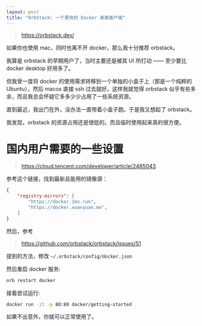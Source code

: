 ```yaml
---
layout: post
title: "OrbStack: 一个更快的 Docker 桌面客户端"
---
```


> <https://orbstack.dev/>

如果你也使用 mac，同时也离不开 docker，那么我十分推荐 orbstack。

<!--more-->

我算是 orbstack 的早期用户了，当时主要还是被其 UI 所打动 —— 至少要比 docker desktop 好用多了。

但我曾一度将 docker 的使用需求转移到一个单独的小盒子上（那是一个纯粹的 Ubuntu），然后 macos 直接 ssh 过去就好。这样我就觉得 orbstack 似乎有些多余，而且我总会怀疑它多多少少占用了一些系统资源。

直到最近，我出门在外，没办法一直带着小盒子跑。于是我又想起了 orbstack。

我发现，orbstack 的资源占用还是很低的。而且临时使用起来真的很方便。

# 国内用户需要的一些设置

> <https://cloud.tencent.com/developer/article/2485043>

参考这个链接，找到最新且能用的镜像源：

```json
{
    "registry-mirrors": [
        "https://docker.1ms.run",
        "https://docker.xuanyuan.me",
    ]
}
```

然后，参考

> <https://github.com/orbstack/orbstack/issues/51>

提到的方法，修改 `~/.orbstack/config/docker.json`

然后重启 docker 服务:

```sh
orb restart docker
```

接着尝试运行:

```sh
docker run -it -p 80:80 docker/getting-started
```

如果不出意外，你就可以正常使用了。
